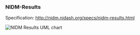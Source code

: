 ### NIDM-Results ###

Specification: http://nidm.nidash.org/specs/nidm-results.html

![NIDM Results UML chart](http://nidm.nidash.org/specs/img/nidm-results-core-uml.png)

